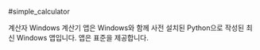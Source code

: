 #simple_calculator

계산자
Windows 계산기 앱은 Windows와 함께 사전 설치된 Python으로 작성된 최신 Windows 앱입니다. 앱은 표준을 제공합니다.
